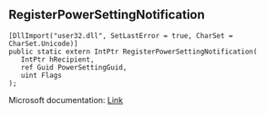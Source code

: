 ## RegisterPowerSettingNotification

```
[DllImport("user32.dll", SetLastError = true, CharSet = CharSet.Unicode)]
public static extern IntPtr RegisterPowerSettingNotification(
   IntPtr hRecipient,
   ref Guid PowerSettingGuid,
   uint Flags
);
```

Microsoft documentation: [Link](https://docs.microsoft.com/en-us/windows/win32/api/winuser/nf-winuser-registerpowersettingnotification)
